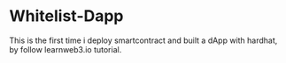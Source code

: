 # Whitelist-Dapp
This is the first time i deploy smartcontract and built a dApp with hardhat, by follow learnweb3.io tutorial.
